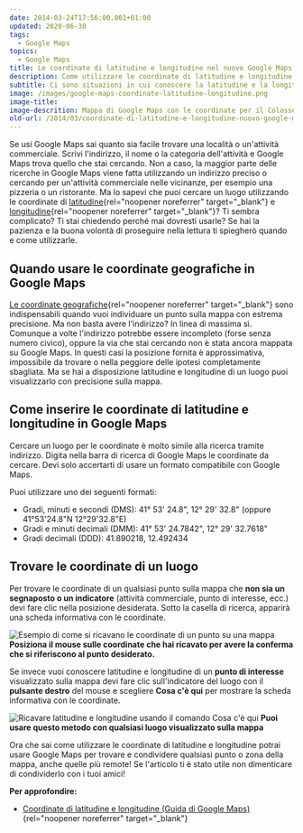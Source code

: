```yaml
---
date: 2014-03-24T17:56:00.001+01:00
updated: 2020-06-30
tags:
  - Google Maps
topics:
  - Google Maps
title: Le coordinate di latitudine e longitudine nel nuovo Google Maps
description: Come utilizzare le coordinate di latitudine e longitudine con il nuovo Google Maps
subtitle: Ci sono situazioni in cui conoscere la latitudine e la longitudine di un luogo può fare la differenza. Vediamo alcune applicazioni pratiche.
image: /images/google-maps-coordinate-latitudine-longitudine.png
image-title:
image-descrition: Mappa di Google Maps con le coordinate per il Colosseo
old-url: /2014/03/coordinate-di-latitudine-e-longitudine-nuovo-google-maps.html
---
```

Se usi Google Maps sai quanto sia facile trovare una località o un'attività commerciale. Scrivi l'indirizzo, il nome o la categoria dell'attività e Google Maps trova quello che stai cercando. Non a caso, la maggior parte delle ricerche in Google Maps viene fatta utilizzando un indirizzo preciso o cercando per un'attività commerciale nelle vicinanze, per esempio una pizzeria o un ristorante. Ma lo sapevi che puoi cercare un luogo utilizzando le coordinate di [latitudine](http://it.wikipedia.org/wiki/Latitudine){rel="noopener noreferrer" target="_blank"} e [longitudine](http://it.wikipedia.org/wiki/Longitudine){rel="noopener noreferrer" target="_blank"}? Ti sembra complicato? Ti stai chiedendo perché mai dovresti usarle? Se hai la pazienza e la buona volontà di proseguire nella lettura ti spiegherò quando e come utilizzarle.

## Quando usare le coordinate geografiche in Google Maps

[Le coordinate geografiche](http://it.wikipedia.org/wiki/Coordinate_geografiche){rel="noopener noreferrer" target="_blank"} sono indispensabili quando vuoi individuare un punto sulla mappa con estrema precisione. Ma non basta avere l'indirizzo? In linea di massima sì. Comunque a volte l'indirizzo potrebbe essere incompleto (forse senza numero civico), oppure la via che stai cercando non è stata ancora mappata su Google Maps. In questi casi la posizione fornita è approssimativa, impossibile da trovare o nella peggiore delle ipotesi completamente sbagliata. Ma se hai a disposizione latitudine e longitudine di un luogo puoi visualizzarlo con precisione sulla mappa.

## Come inserire le coordinate di latitudine e longitudine in Google Maps

Cercare un luogo per le coordinate è molto simile alla ricerca tramite indirizzo. Digita nella barra di ricerca di Google Maps le coordinate da cercare. Devi solo accertarti di usare un formato compatibile con Google Maps.

Puoi utilizzare uno dei seguenti formati:

- Gradi, minuti e secondi (DMS):  41° 53' 24.8", 12° 29' 32.8"  (oppure 41°53'24.8"N 12°29'32.8"E)
- Gradi e minuti decimali (DMM): 41° 53' 24.7842", 12° 29' 32.7618"
- Gradi decimali (DDD): 41.890218, 12.492434

## Trovare le coordinate di un luogo

Per trovare le coordinate di un qualsiasi punto sulla mappa che **non sia un segnaposto o un indicatore** (attività commerciale, punto di interesse, ecc.) devi fare clic nella posizione desiderata. Sotto la casella di ricerca, apparirà una scheda informativa con le coordinate.

![Esempio di come si ricavano le coordinate di un punto su una mappa](/images/google-maps-trovare-latitudine-con-un-clic.gif "Fai clic su un punto della mappa per ricavarne le coordinate")
**Posiziona il mouse sulle coordinate che hai ricavato per avere la conferma che si riferiscono al punto desiderato.**

Se invece vuoi conoscere latitudine e longitudine di un **punto di interesse** visualizzato sulla mappa devi fare clic sull'indicatore del luogo con il **pulsante destro** del mouse e scegliere **Cosa c'è qui** per mostrare la scheda informativa con le coordinate.

![Ricavare latitudine e longitudine usando il comando Cosa c'è qui](/images/google-maps-trovare-latitudine-con-cosa-ce-qui.gif "Fai clic con il pulsante destro del mouse sul luogo desiderato e scegli il comando Cosa c'è qui?")
**Puoi usare questo metodo con qualsiasi luogo visualizzato sulla mappa**

Ora che sai come utilizzare le coordinate di latitudine e longitudine potrai usare Google Maps per trovare e condividere qualsiasi punto o zona della mappa, anche quelle più remote! Se l'articolo ti è stato utile non dimenticare di condividerlo con i tuoi amici!

**Per approfondire:**

- [Coordinate di latitudine e longitudine (Guida di Google Maps)](https://support.google.com/maps/answer/18539?hl=it){rel="noopener noreferrer" target="_blank"}
